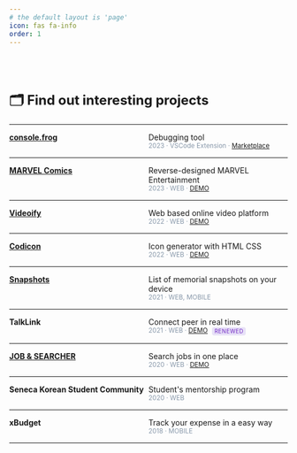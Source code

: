 ```yaml
---
# the default layout is 'page'
icon: fas fa-info
order: 1
---
```


<style type='text/css'>
[class*="about__content"] {
  margin-top: 80px;
}
[class*="about__title"] {
  display: block;
  margin-bottom: 20px;
  font-size: x-large;
}
[class*="project__container"] {
  display: flex;
  flex-direction: row;
}
[class*="project__title"] {
  width: 50%;
}
[class*="project__infotab"] {
  width: 50%;
  display: flex;
  flex-direction: column;
}
[class*="project__date"] {
  font-size: smaller;
  color: #8898AA;
}
[class*="badge"] {
  margin-left: 5px;
  text-transform: uppercase;
  font-variation-settings: 'wght' 700;
  font-size: 10px;
  padding: 2.5px 4px;
  border-radius: 4px;
  display: inline-flex;
  letter-spacing: 0.05em;
  vertical-align: middle;
  line-height: 1em;
  white-space: nowrap;
  text-decoration: none;
}
[class*="badge__violet"] {
    background-color: #E8E2F7;
    color: #722AC5;
}
[class*="badge__orange"] {
    background-color: #FFF2E7;
    color: #CC660A;
}
[class*="badge__red"] {
    background-color: #FFE5F4;
    color: #CC0078;
}
</style>

<div class=about__content>
  <strong class=about__title>🗂 Find out interesting projects</strong>
  <hr/>
  <div class=project__container>
    <strong class=project__title>
      <a href='/projects/consolefrog'>
      console.frog
      </a>
    </strong>
    <div class=project__infotab>
      <span>Debugging tool</span>
      <span class=project__date>2023 · VSCode Extension · 
        <a href='https://marketplace.visualstudio.com/items?itemName=paolochang.console-frog' target='_blank'>Marketplace</a>
      </span>
    </div>
  </div>
  <hr/>
  <div class=project__container>
    <strong class=project__title>
      <a href='/projects/marvelcomics'>
      MARVEL Comics
      </a>
    </strong>
    <div class=project__infotab>
      <span>Reverse-designed MARVEL Entertainment</span>
      <span class=project__date>2023 · WEB · 
        <a href='https://hjr6k1.csb.app/' target='_blank'>DEMO</a>
      </span>
    </div>
  </div>
  <hr/>
  <div class=project__container>
    <strong class=project__title>
      <a href='/projects/videoify'>
      Videoify
      </a>
    </strong>
    <div class=project__infotab>
      <span>Web based online video platform</span>
      <span class=project__date>2022 · WEB · 
        <a href='https://paolochang-nmdtube.fly.dev/' target='_blank'>DEMO</a>
      </span>
    </div>
  </div>
  <hr/>
  <div class=project__container>
    <strong class=project__title>
      <a href='/projects/codicon'>
      Codicon
      </a>
    </strong>
    <div class=project__infotab>
      <span>Icon generator with HTML CSS</span>
      <span class=project__date>2022 · WEB · 
        <a href='https://codicon.netlify.app/' target='_blank'>DEMO</a>
      </span>
    </div>
  </div>
  <hr/>
  <div class=project__container>
    <strong class=project__title>
      <a href='/projects/snapshots'>
      Snapshots
      </a>
    </strong>
    <div class=project__infotab>
      <span>List of memorial snapshots on your device</span>
      <span class=project__date>2021 · WEB, MOBILE</span>
    </div>
  </div>
  <hr/>
  <div class=project__container>
    <strong class=project__title>      
      TalkLink
    </strong>
    <div class=project__infotab>
      <span>Connect peer in real time</span>
      <span class=project__date>2021 · WEB · 
        <a href='https://bty1x1.sse.codesandbox.io/' target='_blank'>DEMO</a>
        <span class='badge badge__violet'>Renewed</span>  
      </span>
    </div>
  </div>
  <hr/>
  <div class=project__container>
    <strong class=project__title>
      <a href='/projects/jobandsearcher'>
      JOB & SEARCHER
      </a>
    </strong>
    <div class=project__infotab>
      <span>Search jobs in one place</span>
      <span class=project__date>2020 · WEB · 
        <a href='https://jobandsearcher.paolochang.repl.co/' target='_blank'>DEMO</a>
      </span>
    </div>
  </div>
  <hr/>
  <div class=project__container>
    <strong class=project__title>
      Seneca Korean Student Community
    </strong>
    <div class=project__infotab>
      <span>Student's mentorship program</span>
      <span class=project__date>2020 · WEB</span>
    </div>
  </div>
  <hr/>
  <div class=project__container>
    <strong class=project__title>
      xBudget
    </strong>
    <div class=project__infotab>
      <span>Track your expense in a easy way</span>
      <span class=project__date>2018 · MOBILE</span>
    </div>
  </div>
  <hr/>
</div>
